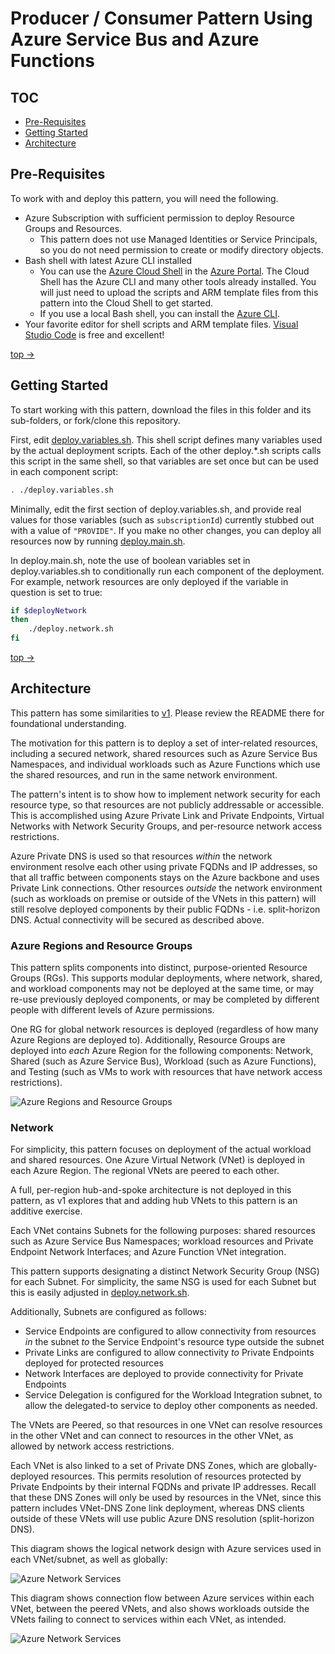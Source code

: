 # Producer / Consumer Pattern Using Azure Service Bus and Azure Functions  

## TOC

- [Pre-Requisites](Pre-Requisites)
- [Getting Started](Getting-Started)
- [Architecture](Architecture)

## Pre-Requisites

To work with and deploy this pattern, you will need the following.

- Azure Subscription with sufficient permission to deploy Resource Groups and Resources.
  - This pattern does not use Managed Identities or Service Principals, so you do not need permission to create or modify directory objects.
- Bash shell with latest Azure CLI installed
  - You can use the [Azure Cloud Shell](https://docs.microsoft.com/azure/cloud-shell/overview) in the [Azure Portal](https://docs.microsoft.com/azure/azure-portal/). The Cloud Shell has the Azure CLI and many other tools already installed. You will just need to upload the scripts and ARM template files from this pattern into the Cloud Shell to get started.
  - If you use a local Bash shell, you can install the [Azure CLI](https://docs.microsoft.com/cli/azure/install-azure-cli).
- Your favorite editor for shell scripts and ARM template files. [Visual Studio Code](https://code.visualstudio.com) is free and excellent!

[top ->](#TOC)

## Getting Started

To start working with this pattern, download the files in this folder and its sub-folders, or fork/clone this repository.

First, edit [deploy.variables.sh](./deploy.variables.sh). This shell script defines many variables used by the actual deployment scripts. Each of the other deploy.*.sh scripts calls this script in the same shell, so that variables are set once but can be used in each component script:

```bash
. ./deploy.variables.sh
```

Minimally, edit the first section of deploy.variables.sh, and provide real values for those variables (such as `subscriptionId`) currently stubbed out with a value of `"PROVIDE"`. If you make no other changes, you can deploy all resources now by running [deploy.main.sh](./deploy.main.sh).

In deploy.main.sh, note the use of boolean variables set in deploy.variables.sh to conditionally run each component of the deployment. For example, network resources are only deployed if the variable in question is set to true:

```bash
if $deployNetwork
then
    ./deploy.network.sh
fi
```

[top ->](#TOC)

## Architecture

This pattern has some similarities to [v1](../v1). Please review the README there for foundational understanding.

The motivation for this pattern is to deploy a set of inter-related resources, including a secured network, shared resources such as Azure Service Bus Namespaces, and individual workloads such as Azure Functions which use the shared resources, and run in the same network environment.

The pattern's intent is to show how to implement network security for each resource type, so that resources are not publicly addressable or accessible. This is accomplished using Azure Private Link and Private Endpoints, Virtual Networks with Network Security Groups, and per-resource network access restrictions.

Azure Private DNS is used so that resources _within_ the network environment resolve each other using private FQDNs and IP addresses, so that all traffic between components stays on the Azure backbone and uses Private Link connections. Other resources _outside_ the network environment (such as workloads on premise or outside of the VNets in this pattern) will still resolve deployed components by their public FQDNs - i.e. split-horizon DNS. Actual connectivity will be secured as described above.

### Azure Regions and Resource Groups

This pattern splits components into distinct, purpose-oriented Resource Groups (RGs). This supports modular deployments, where network, shared, and workload components may not be deployed at the same time, or may re-use previously deployed components, or may be completed by different people with different levels of Azure permissions.

One RG for global network resources is deployed (regardless of how many Azure Regions are deployed to). Additionally, Resource Groups are deployed into _each_ Azure Region for the following components: Network, Shared (such as Azure Service Bus), Workload (such as Azure Functions), and Testing (such as VMs to work with resources that have network access restrictions).

![Azure Regions and Resource Groups](assets/Architecture-RegionsRGs.png)

### Network

For simplicity, this pattern focuses on deployment of the actual workload and shared resources. One Azure Virtual Network (VNet) is deployed in each Azure Region. The regional VNets are peered to each other.

A full, per-region hub-and-spoke architecture is not deployed in this pattern, as v1 explores that and adding hub VNets to this pattern is an additive exercise.

Each VNet contains Subnets for the following purposes: shared resources such as Azure Service Bus Namespaces; workload resources and Private Endpoint Network Interfaces; and Azure Function VNet integration.

This pattern supports designating a distinct Network Security Group (NSG) for each Subnet. For simplicity, the same NSG is used for each Subnet but this is easily adjusted in [deploy.network.sh](./deploy.network.sh).

Additionally, Subnets are configured as follows:

- Service Endpoints are configured to allow connectivity from resources _in_ the subnet _to_ the Service Endpoint's resource type outside the subnet
- Private Links are configured to allow connectivity _to_ Private Endpoints deployed for protected resources
- Network Interfaces are deployed to provide connectivity for Private Endpoints
- Service Delegation is configured for the Workload Integration subnet, to allow the delegated-to service to deploy other components as needed.

The VNets are Peered, so that resources in one VNet can resolve resources in the other VNet and can connect to resources in the other VNet, as allowed by network access restrictions.

Each VNet is also linked to a set of Private DNS Zones, which are globally-deployed resources. This permits resolution of resources protected by Private Endpoints by their internal FQDNs and private IP addresses. Recall that these DNS Zones will only be used by resources in the VNet, since this pattern includes VNet-DNS Zone link deployment, whereas DNS clients outside of these VNets will use public Azure DNS resolution (split-horizon DNS).

This diagram shows the logical network design with Azure services used in each VNet/subnet, as well as globally:

![Azure Network Services](assets/Architecture-Network-Services.png)

This diagram shows connection flow between Azure services within each VNet, between the peered VNets, and also shows workloads outside the VNets failing to connect to services within each VNet, as intended.

![Azure Network Services](assets/Architecture-Network-Flow.png)

